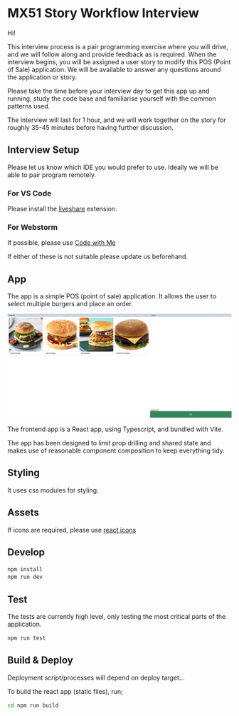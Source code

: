 # MX51 Story Workflow Interview

Hi!

This interview process is a pair programming exercise where you will drive, and we will follow along and provide feedback as is required.
When the interview begins, you will be assigned a user story to modify this POS (Point of Sale) application. 
We will be available to answer any questions around the application or story.

Please take the time before your interview day to get this app up and running, 
study the code base and familiarise yourself with the common patterns used.

The interview will last for 1 hour, and we will work together on the story for 
roughly 35-45 minutes before having further discussion.

## Interview Setup
Please let us know which IDE you would prefer to use. Ideally we will be able to pair program remotely. 

### For VS Code
Please install the [liveshare](https://marketplace.visualstudio.com/items?itemName=MS-vsliveshare.vsliveshare-pack) extension.

### For Webstorm
If possible, please use [Code with Me](https://www.jetbrains.com/code-with-me/)

If either of these is not suitable please update us beforehand. 

## App

The app is a simple POS (point of sale) application. It allows the user to select multiple burgers and place an order.

![POS App screenshot](docs/images/app-screenshot.png)

The frontend app is a React app, using Typescript, and bundled with Vite.

The app has been designed to limit prop drilling and shared state and makes use of reasonable 
component composition to keep everything tidy. 

## Styling 

It uses css modules for styling.

## Assets

If icons are required, please use [react icons](https://react-icons.github.io/react-icons)

## Develop

```bash
npm install
npm run dev
```

## Test

The tests are currently high level, only testing the most critical parts of the application.

```bash
npm run test
```

## Build & Deploy

Deployment script/processes will depend on deploy target...

To build the react app (static files), run;

```bash
cd npm run build
```